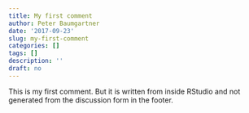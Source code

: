 ```yaml
---
title: My first comment
author: Peter Baumgartner
date: '2017-09-23'
slug: my-first-comment
categories: []
tags: []
description: ''
draft: no
---
```


This is my first comment. But it is written from inside RStudio and not generated from the discussion form in the footer.
